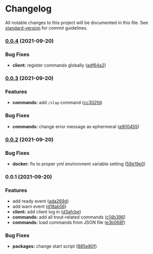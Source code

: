 # Changelog

All notable changes to this project will be documented in this file. See [standard-version](https://github.com/conventional-changelog/standard-version) for commit guidelines.

### [0.0.4](https://github.com/mahyarmirrashed/bot-trout/compare/v0.0.3...v0.0.4) (2021-09-20)


### Bug Fixes

* **client:** register commands globally ([adf64a2](https://github.com/mahyarmirrashed/bot-trout/commit/adf64a2596203b77c52f39892176a9c2491eda5f))

### [0.0.3](https://github.com/mahyarmirrashed/bot-trout/compare/v0.0.2...v0.0.3) (2021-09-20)

### Features

- **commands:** add `/slap` command ([cc302fd](https://github.com/mahyarmirrashed/bot-trout/commit/cc302fd96199722146ed4e62a8f7cf0f2a547589))

### Bug Fixes

- **commands:** change error message as ephermeral ([a900455](https://github.com/mahyarmirrashed/bot-trout/commit/a9004559f800c7cbe43f170f2dc80cd666e7f7d4))

### [0.0.2](https://github.com/mahyarmirrashed/bot-trout/compare/v0.0.1...v0.0.2) (2021-09-20)

### Bug Fixes

- **docker:** fix to proper yml environment variable setting ([59e19e0](https://github.com/mahyarmirrashed/bot-trout/commit/59e19e0a757206a4aa0027aeae59dbb56c2f259d))

### 0.0.1 (2021-09-20)

### Features

- add ready event ([ada269d](https://github.com/mahyarmirrashed/bot-trout/commit/ada269dea78856de2795614dd598199adfc99123))
- add warn event ([d18ab56](https://github.com/mahyarmirrashed/bot-trout/commit/d18ab56362169d461cd46e5c4e5a232c7e02e353))
- **client:** add client log in ([d3afcbe](https://github.com/mahyarmirrashed/bot-trout/commit/d3afcbe4436dc298940bebb1cc9a4cf29c04691a))
- **commands:** add all trout-related commands ([c14b396](https://github.com/mahyarmirrashed/bot-trout/commit/c14b396e1a7027b58ce3f3903d4a9f60598a7376))
- **commands:** load commands from JSON file ([e3b068f](https://github.com/mahyarmirrashed/bot-trout/commit/e3b068f29358f9eb25f778b66732f481cdad40e2))

### Bug Fixes

- **packages:** change start script ([885e80f](https://github.com/mahyarmirrashed/bot-trout/commit/885e80f01f1dacd98c1234478dd22606f5afd4a0))
